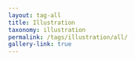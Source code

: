 ```yaml
---
layout: tag-all
title: Illustration
taxonomy: illustration
permalink: /tags/illustration/all/
gallery-link: true
---
```

